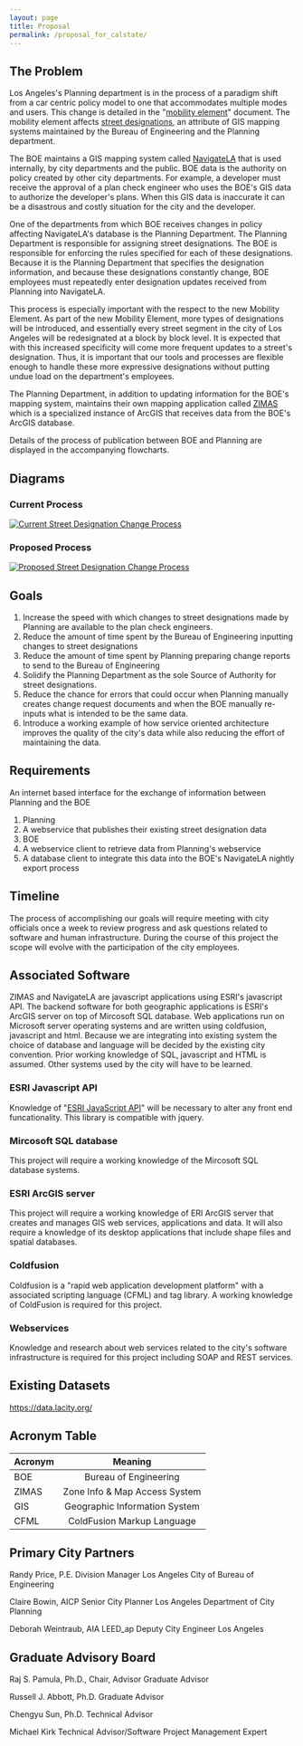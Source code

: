 ```yaml
---
layout: page
title: Proposal
permalink: /proposal_for_calstate/
---
```


The Problem
------------
Los Angeles's Planning department is in the process of a paradigm shift
from a car centric policy model to one that accommodates multiple modes
and users.  This change is detailed in the "[mobility
element](http://planning.lacity.org/Cwd/GnlPln/MobiltyElement/Text/MobilityPlan_2035.pdf)"
document.  The mobility element  affects [street
designations](http://planning.lacity.org/Cwd/GnlPln/MobiltyElement/Text/CompStManual.pdf),
an attribute of GIS mapping systems maintained by the Bureau of
Engineering and the Planning department. 
   
The BOE maintains a GIS mapping system called
[NavigateLA](http://navigatela.lacity.org/NavigateLA/) that is used
internally, by city departments and the public.  BOE data is the
authority on policy created by other city departments. For example, a
developer must receive the approval of a plan check engineer who uses
the BOE's GIS data to authorize the developer's plans. When this GIS
data is inaccurate it can be a disastrous and costly situation for the
city and the developer. 

One of the departments from which BOE receives changes in policy
affecting NavigateLA's database is the Planning Department. The Planning
Department is responsible for assigning street designations. The BOE is
responsible for enforcing the rules specified for each of these
designations.  Because it is the Planning Department that specifies the
designation information, and because these designations constantly
change, BOE employees must repeatedly enter designation updates received
from Planning into NavigateLA.

This process is especially important with the respect to the new
Mobility Element. As part of the new Mobility Element, more types of
designations will be introduced, and essentially every street segment in
the city of Los Angeles will be redesignated at a block by block level.
It is expected that with this increased specificity will come more
frequent updates to a street's designation. Thus, it is important that
our tools and processes are flexible enough to handle these more
expressive designations without putting undue load on the department's
employees.

The Planning Department, in addition to updating information for the
BOE's mapping system, maintains their own mapping application called
[ZIMAS](http://zimas.lacity.org/) which is a specialized instance of
ArcGIS that receives data from the BOE's ArcGIS database.  

Details of the process of publication between BOE and Planning are
displayed in the accompanying flowcharts.  

Diagrams
--------

### Current Process

[![Current Street Designation Change
Process](http://i.imgur.com/oehD0Xp.png)](http://i.imgur.com/oehD0Xp.png)

### Proposed Process

[![Proposed Street Designation Change
Process](http://i.imgur.com/LNxhjtg.png)](http://i.imgur.com/LNxhjtg.png)

Goals
-----
 1. Increase the speed with which changes to street designations made by
    Planning are available to the plan check engineers.
   1. Reduce the amount of time spent by the Bureau of Engineering
      inputting changes to street designations
   2. Reduce the amount of time spent by Planning preparing change
      reports to send to the Bureau of Engineering
 2. Solidify the Planning Department as the sole Source of Authority for
    street designations.
   1. Reduce the chance for errors that could occur when Planning
      manually creates change request documents and when the BOE
manually re-inputs what is intended to be the same data.
 3. Introduce a working example of how service oriented architecture
    improves the quality of the city's data while also reducing the
effort of maintaining the data. 

Requirements
------------
An internet based interface for the exchange of information between
Planning and the BOE

1. Planning
  1. A webservice that publishes their existing street designation data
2. BOE   
  1. A webservice client to retrieve data from Planning's webservice
  2. A database client to integrate this data into the BOE's NavigateLA
     nightly export process

Timeline
--------
The process of accomplishing our goals will require meeting with city
officials once a week to review progress and ask questions related to
software and human infrastructure.  During the course of this project
the scope will evolve with the participation of the city employees.

Associated Software
-------------------
ZIMAS and NavigateLA are javascript applications using ESRI's javascript
API.  The backend software for both geographic applications is ESRI's
ArcGIS server on top of Mircosoft SQL database.  Web applications run on
Microsoft server operating systems and are written using coldfusion,
javascript and html.  Because we are integrating into existing system
the choice of database and language will be decided by the existing city
convention. Prior working knowledge of SQL, javascript and HTML is
assumed. Other systems used by the city will have to be learned. 

### ESRI Javascript API

Knowledge of "[ESRI JavaScript
API](https://developers.arcgis.com/javascript/)" will be necessary to
alter any front end funcationality.  This library is compatible with
jquery. 

### Mircosoft SQL database

This project will require a working knowledge of the Mircosoft SQL
database systems.

### ESRI ArcGIS server

This project will require a working knowledge of ERI ArcGIS server that
creates and manages GIS web services, applications and data.  It will
also require a knowledge of its desktop applications that include shape
files and spatial databases.

### Coldfusion

Coldfusion is a "rapid web application development platform"  with a
associated scripting language (CFML) and tag library.  A working
knowledge of ColdFusion is required for this project. 

### Webservices

Knowledge and research about web services related to the city's software
infrastructure is required for this project including SOAP and REST
services.  
  
Existing Datasets
-----------------
https://data.lacity.org/

Acronym Table
-------------
| Acronym       | Meaning                      | 
| ------------- |:----------------------------:| 
| BOE           |Bureau of Engineering         | 
| ZIMAS         | Zone Info & Map Access System|         
| GIS           | Geographic Information System|
| CFML          | ColdFusion Markup Language   |   

Primary City Partners
---------------------
Randy Price, P.E.   Division Manager Los Angeles City of Bureau of
Engineering


Claire Bowin, AICP Senior City Planner Los Angeles Department of City
Planning


Deborah Weintraub, AIA LEED_ap Deputy City Engineer Los Angeles

Graduate Advisory Board
-----------------------
Raj S. Pamula, Ph.D., Chair, Advisor Graduate Advisor


Russell J. Abbott, Ph.D. Graduate Advisor


Chengyu Sun, Ph.D. Technical Advisor


Michael Kirk Technical Advisor/Software Project Management Expert 
